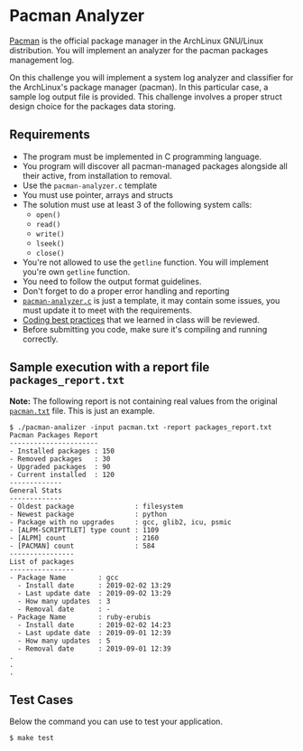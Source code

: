 Pacman Analyzer
===============
[Pacman](https://wiki.archlinux.org/index.php/pacman) is the official package manager in the ArchLinux GNU/Linux distribution. You will
implement an analyzer for the pacman packages management log.

On this challenge you will implement a system log analyzer and classifier for the ArchLinux's package manager (pacman).
In this particular case, a sample log output file is provided. This challenge involves a proper struct design choice for the packages data storing.


Requirements
------------
- The program must be implemented in C programming language.
- You program will discover all pacman-managed packages alongside all their active, from installation to removal.
- Use the `pacman-analyzer.c` template
- You must use pointer, arrays and structs
- The solution must use at least 3 of the following system calls:
  - `open()`
  - `read()`
  - `write()`
  - `lseek()`
  - `close()`
- You're not allowed to use the `getline` function. You will implement you're own `getline` function.
- You need to follow the output format guidelines.
- Don't forget to do a proper error handling and reporting
- [`pacman-analyzer.c`](pacman-analyzer.c) is just a template, it may contain some issues, you must update it to meet with the requirements.
- [Coding best practices](https://talks.obedmr.com/programming-art/00-names.slide#1) that we learned in class will be reviewed.
- Before submitting you code, make sure it's compiling and running correctly.


Sample execution with a report file `packages_report.txt`
------------------------------------------------

**Note:** The following report is not containing real values from the original [`pacman.txt`](./pacman.txt) file. This is just an example.

```
$ ./pacman-analizer -input pacman.txt -report packages_report.txt
Pacman Packages Report
----------------------
- Installed packages : 150
- Removed packages   : 30
- Upgraded packages  : 90
- Current installed  : 120
-------------
General Stats
-------------
- Oldest package               : filesystem
- Newest package               : python
- Package with no upgrades     : gcc, glib2, icu, psmic
- [ALPM-SCRIPTTLET] type count : 1109
- [ALPM] count                 : 2160
- [PACMAN] count               : 584
----------------
List of packages
----------------
- Package Name        : gcc
  - Install date      : 2019-02-02 13:29
  - Last update date  : 2019-09-02 13:29
  - How many updates  : 3
  - Removal date      : -
- Package Name        : ruby-erubis
  - Install date      : 2019-02-02 14:23
  - Last update date  : 2019-09-01 12:39
  - How many updates  : 5
  - Removal date      : 2019-09-01 12:39
.
.
.
```


Test Cases
----------

Below the command you can use to test your application.
```
$ make test
```
